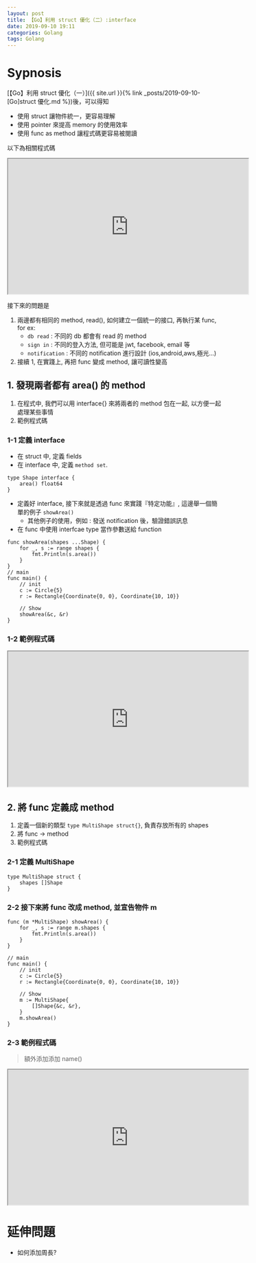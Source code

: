 ```yaml
---
layout: post
title: 【Go】利用 struct 優化（二）:interface
date: 2019-09-10 19:11
categories: Golang
tags: Golang
---
```


# Sypnosis

[【Go】利用 struct 優化（一）]({{ site.url }}{% link _posts/2019-09-10-[Go]struct 優化.md %})後，可以得知

- 使用 struct 讓物件統一，更容易理解
- 使用 pointer 來提高 memory 的使用效率
- 使用 func as method 讓程式碼更容易被閱讀 

以下為相關程式碼

<div>
    <iframe src="https://play.golang.org/p/D0_Jvfq5da8" height="315" width="560" allowfullscreen="" frameborder="1">
    </iframe>
</div>


接下來的問題是
1. 兩邊都有相同的 method, read(), 如何建立一個統一的接口, 再執行某 func, for ex:
	- `db read` : 不同的 db 都會有 read 的 method
	- `sign in` : 不同的登入方法, 但可能是 jwt, facebook, email 等
	- `notification` : 不同的 notification 進行設計 (ios,android,aws,極光...)
2. 接續 1, 在實踐上, 再把 func 變成 method, 讓可讀性變高

<!--more-->

## 1. 發現兩者都有 area() 的 method
1. 在程式中, 我們可以用 interface{} 來將兩者的 method 包在一起, 以方便一起處理某些事情
2. 範例程式碼

### 1-1 定義 interface
- 在 struct 中, 定義 fields
- 在 interface 中, 定義 `method set`.

```
type Shape interface {
	area() float64
}
```

- 定義好 interface, 接下來就是透過 func 來實踐『特定功能』, 這邊舉一個簡單的例子 `showArea()`
	- 其他例子的使用，例如 : 發送 notification 後，驗證錯誤訊息
- 在 func 中使用 interfcae type 當作參數送給 function

```
func showArea(shapes ...Shape) {
	for _, s := range shapes {
		fmt.Println(s.area())
	}
}
// main
func main() {
	// init
	c := Circle{5}
	r := Rectangle{Coordinate{0, 0}, Coordinate{10, 10}}

	// Show
	showArea(&c, &r)
}
```

### 1-2 範例程式碼
<div>
    <iframe src="https://play.golang.org/p/e8AgZllGKwB" height="315" width="560" allowfullscreen="" frameborder="1">
    </iframe>
</div>


## 2. 將 func 定義成 method

1. 定義一個新的類型 `type MultiShape struct{}`, 負責存放所有的 shapes
2. 將 func -> method 
3. 範例程式碼


### 2-1 定義 MultiShape

```
type MultiShape struct {
	shapes []Shape
}
```

### 2-2 接下來將 func 改成 method, 並宣告物件 m

```
func (m *MultiShape) showArea() {
	for _, s := range m.shapes {
		fmt.Println(s.area())
	}
}

// main
func main() {
	// init
	c := Circle{5}
	r := Rectangle{Coordinate{0, 0}, Coordinate{10, 10}}

	// Show
	m := MultiShape{
		[]Shape{&c, &r},
	}
	m.showArea()
}
```

### 2-3 範例程式碼
> 額外添加添加 name()

<div>
    <iframe src="https://play.golang.org/p/wD9xvycXuOc" height="315" width="560" allowfullscreen="" frameborder="1">
    </iframe>
</div>


# 延伸問題

- 如何添加周長?
